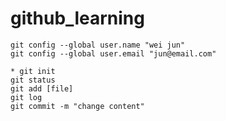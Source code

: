 # github_learning
    git config --global user.name "wei jun"
    git config --global user.email "jun@email.com"

    * git init
    git status
    git add [file]
    git log
    git commit -m "change content"
    
